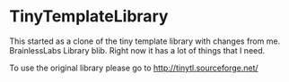 TinyTemplateLibrary
===================

This started as a clone of the tiny template library with changes from me.
BrainlessLabs Library blib. Right now it has a lot of things that I need. 

To use the original library please go to 
http://tinytl.sourceforge.net/
